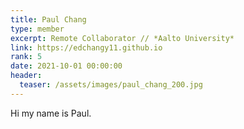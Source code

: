 ```yaml
---
title: Paul Chang
type: member
excerpt: Remote Collaborator // *Aalto University*
link: https://edchangy11.github.io
rank: 5
date: 2021-10-01 00:00:00
header:
  teaser: /assets/images/paul_chang_200.jpg
---
```


Hi my name is Paul.

